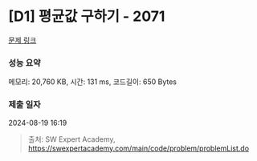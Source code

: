 # [D1] 평균값 구하기 - 2071 

[문제 링크](https://swexpertacademy.com/main/code/problem/problemDetail.do?contestProbId=AV5QRnJqA5cDFAUq) 

### 성능 요약

메모리: 20,760 KB, 시간: 131 ms, 코드길이: 650 Bytes

### 제출 일자

2024-08-19 16:19



> 출처: SW Expert Academy, https://swexpertacademy.com/main/code/problem/problemList.do